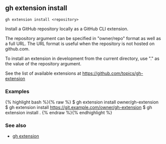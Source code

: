 

## gh extension install

```
gh extension install <repository>
```

Install a GitHub repository locally as a GitHub CLI extension.

The repository argument can be specified in "owner/repo" format as well as a full URL.
The URL format is useful when the repository is not hosted on github.com.

To install an extension in development from the current directory, use "." as the
value of the repository argument.

See the list of available extensions at <https://github.com/topics/gh-extension>


### Examples

{% highlight bash %}{% raw %}
$ gh extension install owner/gh-extension
$ gh extension install https://git.example.com/owner/gh-extension
$ gh extension install .
{% endraw %}{% endhighlight %}

### See also

* [gh extension](./gh_extension)

